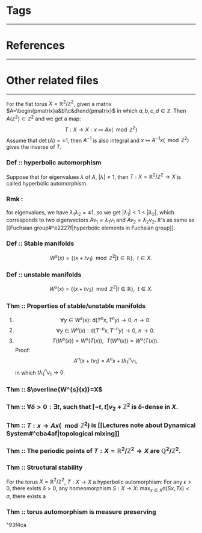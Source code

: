 # Tags


---

# References


---


# Other related files


---

For the flat torus $X=\mathbb{R}^{2}/\mathbb{Z}^{2}$, given a matrix $A=\begin{pmatrix}a&b\\c&d\end{pmatrix}$ in which $a, b, c, d\in \mathbb{Z}$. Then $A(\mathbb{Z}^{2})\subset \mathbb{Z}^{2}$ and we get a map: $$ T:X\rightarrow X: x\mapsto Ax (\mod \mathbb{Z}^{2})$$
Assume that $\det(A)=\pm1$, then $A^{-1}$ is also integral and $x\mapsto A^{-1}x(\mod\mathbb{Z}^{2})$ gives the inverse of $T.$

### Def :: hyperbolic automorphism
Suppose that for eigenvalues $\lambda$ of $A$, $|\lambda|\not=1$, then $T:X=\mathbb{R}^{2}/\mathbb{Z}^{2}\rightarrow X$ is called hyperbolic automorphism.

### Rmk : 
for eigenvalues, we have $\lambda_{1}\lambda_{2}=\pm1$, so we get $|\lambda_{1}|<1<|\lambda_{2}|$, which corresponds to two eigenvectors $Av_{1}=\lambda_{1}v_{1}$ and $Av_{2}=\lambda_{2}v_{2}$. It's as same as [[Fuchsian group#^e2227f|hyperbolic elements in Fuchsian group]].

### Def :: Stable manifolds
$$W^{s}(x)=\{(x+tv_{1})\mod\mathbb{Z}^{2}|t\in \mathbb{R}\},\ \ t\in X.$$

### Def :: unstable manifolds
$$W^{u}(x)=\{(x+tv_{2})\mod\mathbb{Z}^{2}|t\in \mathbb{R}\},\ \ t\in X.$$

### Thm :: Properties of stable/unstable manifolds
1. $$\forall y\in W^{s}(x):\ \text{d}(T^{n}x,T^{n}y)\rightarrow0,\ n\rightarrow 0.$$
2. $$\forall y\in W^{u}(x): \text{d}(T^{-n}x, T^{-n}y)\rightarrow 0,\ n\rightarrow 0.$$
3. $$T(W^{s}(x))=W^{s}(T(x)),\ \ T(W^{u}(x))=W^{u}(T(x)).$$
Proof: $$A^{n}(x+tv_{1})=A^{n}x+t\lambda^{n}_{1}v_{1},$$
in which $t\lambda^{n}_{1}v_{1}\rightarrow 0$.


### Thm :: $\overline{W^{s}(x)}=X$


### Thm :: $\forall \delta>0:\exists t$, such that $[-t,t]v_{2}+\mathbb{Z}^{2}$ is $\delta$-dense in $X$.


### Thm :: $T:x\rightarrow Ax(\mod\mathbb{Z}^{2})$ is [[Lectures note about Dynamical System#^cba4af|topological mixing]]


### Thm :: The periodic points of $T:X=\mathbb{R}^{2}/\mathbb{Z}^{2}\rightarrow X$ are $\mathbb{Q}^{2}/\mathbb{Z}^{2}$.



### Thm :: Structural stability
For the torus $X=\mathbb{R}^{2}/\mathbb{Z}^{2}$, $T: X\rightarrow X$ a hyperbolic automorphism:
For any $\epsilon>0$, there exists $\delta>0$, any homeomorphism $S:X\rightarrow X$: $\text{max}_{x\in X}\text{d}(Sx,Tx)<\sigma$, there exists a 




### Thm :: torus automorphism is measure preserving

^93f4ca
